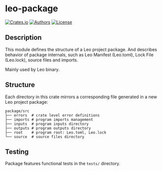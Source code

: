 # leo-package

[![Crates.io](https://img.shields.io/crates/v/leo-package.svg?color=neon)](https://crates.io/crates/leo-package)
[![Authors](https://img.shields.io/badge/authors-Aleo-orange.svg)](../AUTHORS)
[![License](https://img.shields.io/badge/License-GPLv3-blue.svg)](./LICENSE.md)

## Description

This module defines the structure of a Leo project package. And describes behavior of package internals, such
as Leo Manifest (Leo.toml), Lock File (Leo.lock), source files and imports. 

Mainly used by Leo binary.

## Structure

Each directory in this crate mirrors a corresponding file generated in a new Leo project package:

```
package/src
├── errors  # crate level error definitions
├── imports # program imports management
├── inputs  # program inputs directory
├── outputs # program outputs directory
├── root    # program root: Leo.toml, Leo.lock 
└── source  # source files directory
```

## Testing

Package features functional tests in the `tests/` directory.
